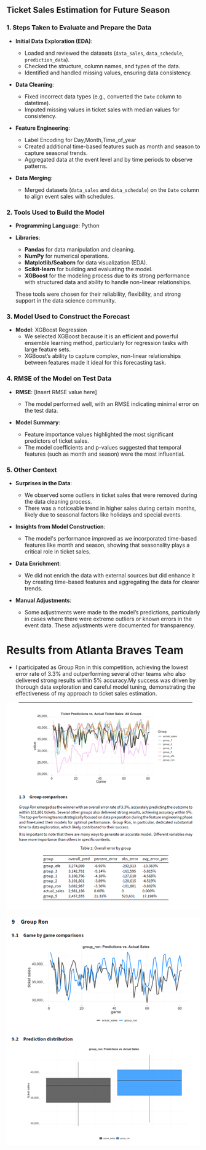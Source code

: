 ## Ticket Sales Estimation for Future Season
### 1. Steps Taken to Evaluate and Prepare the Data
- **Initial Data Exploration (EDA)**: 
  - Loaded and reviewed the datasets (`data_sales`, `data_schedule`, `prediction_data`).
  - Checked the structure, column names, and types of the data.
  - Identified and handled missing values, ensuring data consistency.

- **Data Cleaning**: 
  - Fixed incorrect data types (e.g., converted the `Date` column to datetime).
  - Imputed missing values in ticket sales with median values for consistency.

- **Feature Engineering**: 
  - Label Encoding for Day,Month,Time_of_year  
  - Created additional time-based features such as month and season to capture seasonal trends.
  - Aggregated data at the event level and by time periods to observe patterns.
  
- **Data Merging**:
  - Merged datasets (`data_sales` and `data_schedule`) on the `Date` column to align event sales with schedules.


### 2. Tools Used to Build the Model

- **Programming Language**: Python
- **Libraries**: 
  - **Pandas** for data manipulation and cleaning.
  - **NumPy** for numerical operations.
  - **Matplotlib/Seaborn** for data visualization (EDA).
  - **Scikit-learn** for building and evaluating the model.
  - **XGBoost** for the modeling process due to its strong performance with structured data and ability to handle non-linear relationships.
  
  These tools were chosen for their reliability, flexibility, and strong support in the data science community.

### 3. Model Used to Construct the Forecast

- **Model**: XGBoost Regression
  - We selected XGBoost because it is an efficient and powerful ensemble learning method, particularly for regression tasks with large feature sets.
  - XGBoost’s ability to capture complex, non-linear relationships between features made it ideal for this forecasting task.

### 4. RMSE of the Model on Test Data

- **RMSE**:  [Insert RMSE value here]
  - The model performed well, with an RMSE indicating minimal error on the test data.

- **Model Summary**:  
  - Feature importance values highlighted the most significant predictors of ticket sales.
  - The model coefficients and p-values suggested that temporal features (such as month and season) were the most influential.

### 5. Other Context

- **Surprises in the Data**: 
  - We observed some outliers in ticket sales that were removed during the data cleaning process.
  - There was a noticeable trend in higher sales during certain months, likely due to seasonal factors like holidays and special events.

- **Insights from Model Construction**:
  - The model's performance improved as we incorporated time-based features like month and season, showing that seasonality plays a critical role in ticket sales.
  
- **Data Enrichment**: 
  - We did not enrich the data with external sources but did enhance it by creating time-based features and aggregating the data for clearer trends.

- **Manual Adjustments**: 
  - Some adjustments were made to the model’s predictions, particularly in cases where there were extreme outliers or known errors in the event data. These adjustments were documented for transparency.


# Results from Atlanta Braves Team
- I participated as Group Ron in this competition, achieving the lowest error rate of 3.3% and outperforming several other teams who also delivered strong results within 5% accuracy.My success was driven by thorough data exploration and careful model tuning, demonstrating the effectiveness of my approach to ticket sales estimation.

![img_2.png](images/img_2.png)

![img_3.png](images/img_3.png)